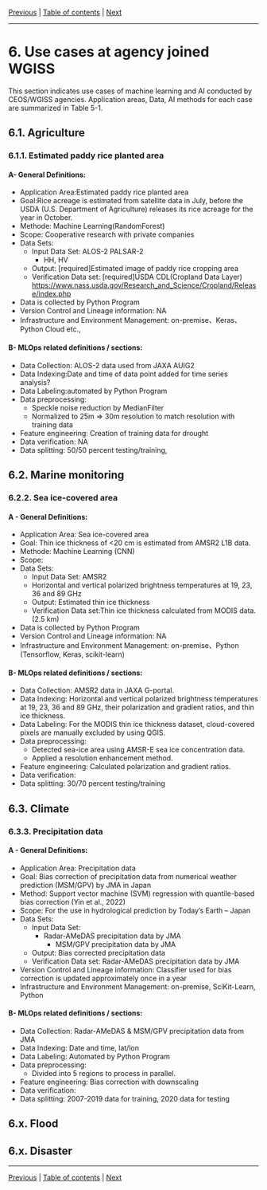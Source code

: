 [Previous](usage-methods-of-ml-and-ai-for-eo.md) | [Table of contents](README.md) | [Next](data-and-platform.md)

***

# 6. Use cases at agency joined WGISS
This section indicates use cases of machine learning and AI conducted by CEOS/WGISS agencies. Application areas, Data, AI methods for each case are summarized in Table 5-1.

## 6.1. Agriculture
### 6.1.1. Estimated paddy rice planted area

#### A- General Definitions: 
- Application Area:Estimated paddy rice planted area
- Goal:Rice acreage is estimated from satellite data in July, before the USDA (U.S. Department of Agriculture) releases its rice acreage for the year in October. 
- Methode: Machine Learning(RandomForest)
- Scope: Cooperative research with private companies
- Data Sets:
  - Input Data Set: ALOS-2 PALSAR-2
    - HH,  HV
  - Output: [required]Estimated image of paddy rice cropping area
  - Verification Data set: [required]USDA CDL(Cropland Data Layer) https://www.nass.usda.gov/Research_and_Science/Cropland/Release/index.php
- Data is collected by Python Program
- Version Control and Lineage information: NA
- Infrastructure and Environment Management: on-premise、Keras、Python Cloud etc.,

#### B- MLOps related definitions / sections:
- Data Collection: ALOS-2 data used from JAXA AUIG2
- Data Indexing:Date and time of data point added for time series analysis?
- Data Labeling:automated by Python Program
- Data preprocessing: 
  - Speckle noise reduction by MedianFilter
  - Normalized to 25m => 30m resolution to match resolution with training data
- Feature engineering: Creation of training data for drought
- Data verification: NA
- Data splitting: 50/50 percent testing/training,

## 6.2. Marine monitoring
### 6.2.2. Sea ice-covered area

#### A - General Definitions: 

- Application Area: Sea ice-covered area
- Goal: Thin ice thickness of <20 cm is estimated from AMSR2 L1B data.
- Methode: Machine Learning (CNN)
- Scope: 
- Data Sets:
  - Input Data Set: AMSR2
  - Horizontal and vertical polarized brightness temperatures at 19, 23, 36 and 89 GHz
  - Output: Estimated thin ice thickness
  - Verification Data set:Thin ice thickness calculated from MODIS data. (2.5 km) 
- Data is collected by Python Program
- Version Control and Lineage information: NA
- Infrastructure and Environment Management: on-premise、Python (Tensorflow, Keras, scikit-learn)

#### B- MLOps related definitions / sections:

- Data Collection: AMSR2 data in JAXA G-portal.
- Data Indexing: Horizontal and vertical polarized brightness temperatures at 19, 23, 36 and 89 GHz, their polarization and gradient ratios, and thin ice thickness. 
- Data Labeling: For the MODIS thin ice thickness dataset, cloud-covered pixels are manually excluded by using QGIS.
- Data preprocessing: 
  - Detected sea-ice area using AMSR-E sea ice concentration data.
  - Applied a resolution enhancement method.
- Feature engineering: Calculated polarization and gradient ratios.
- Data verification:  
- Data splitting: 30/70 percent testing/training

## 6.3. Climate

### 6.3.3. Precipitation data

#### A - General Definitions: 

- Application Area: Precipitation data
- Goal: Bias correction of precipitation data from numerical weather prediction (MSM/GPV) by JMA in Japan
- Method: Support vector machine (SVM) regression with quantile-based bias correction (Yin et al., 2022)
- Scope:  For the use in hydrological prediction by Today’s Earth – Japan
- Data Sets:
  - Input Data Set: 
    - Radar-AMeDAS precipitation data by JMA
      - MSM/GPV precipitation data by JMA
  - Output: Bias corrected precipitation data
  - Verification Data set: Radar-AMeDAS precipitation data by JMA 
- Version Control and Lineage information: Classifier used for bias correction is updated approximately once in a year
- Infrastructure and Environment Management: on-premise, SciKit-Learn, Python

#### B- MLOps related definitions / sections:

- Data Collection: Radar-AMeDAS & MSM/GPV precipitation data from JMA
- Data Indexing: Date and time, lat/lon
- Data Labeling: Automated by Python Program
- Data preprocessing: 
  - Divided into 5 regions to process in parallel. 
- Feature engineering: Bias correction with downscaling 
- Data verification:  
- Data splitting: 2007-2019 data for training, 2020 data for testing

## 6.x. Flood

## 6.x. Disaster

***
[Previous](usage-methods-of-ml-and-ai-for-eo.md) | [Table of contents](README.md) | [Next](data-and-platform.md)
